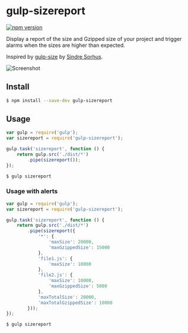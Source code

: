 # gulp-sizereport

[![npm version](https://badge.fury.io/js/gulp-sizereport.svg)](http://badge.fury.io/js/gulp-sizereport)

Display a report of the size and Gzipped size of your project and trigger alarms when the sizes are higher than expected.

Inspired by [gulp-size](https://github.com/sindresorhus/gulp-size) by [Sindre Sorhus](http://sindresorhus.com).

![Screenshot](https://raw.githubusercontent.com/jaysalvat/gulp-sizereport/master/screenshot.png)

## Install

```sh
$ npm install --save-dev gulp-sizereport
```

## Usage

```js
var gulp = require('gulp');
var sizereport = require('gulp-sizereport');

gulp.task('sizereport', function () {
	return gulp.src('./dist/*')
		.pipe(sizereport());
});
```

```sh
$ gulp sizereport
```

### Usage with alerts

```js
var gulp = require('gulp');
var sizereport = require('gulp-sizereport');

gulp.task('sizereport', function () {
    return gulp.src('./dist/*')
        .pipe(sizereport({
            '*': {
                'maxSize': 20000,
                'maxGzippedSize': 15000
            },
            'file1.js': {
                'maxSize': 10000
            },
            'file2.js': {
                'maxSize': 10000,
                'maxGzippedSize': 5000
            },
            'maxTotalSize': 20000,
            'maxTotalGzippedSize': 10000
        }));
});
```

```sh
$ gulp sizereport
```
